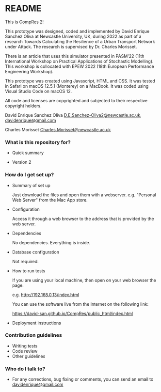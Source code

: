 # README #

This is CompRes 2!

 This prototype was designed, coded and implemented by David Enrique Sanchez Oliva at Newcastle University, UK, during 2022 as part of a research Towards Calculating the Resilience of a Urban Transport Network under Attack. The research is supervised by Dr. Charles Morisset.

There is an article that uses this simulator presented in PASM'22 (11th International Workshop on Practical Applications of Stochastic Modelling). This workshop is collocated with EPEW 2022 (18th European Performance Engineering Workshop).

This prototype was created using Javascript, HTML and CSS. It was tested in Safari on macOS 12.5.1 (Monterey) on a MacBook. It was coded using Visual Studio Code on macOS 12.

All code and licenses are copyrighted and subjected to their respective copyright holders.

David Enrique Sanchez Oliva
D.E.Sanchez-Oliva2@newcastle.ac.uk, davidenrique@gmail.com

Charles Morisset
Charles.Morisset@newcastle.ac.uk



### What is this repository for? ###

* Quick summary


* Version 2


### How do I get set up? ###

* Summary of set up

  Just download the files and open them with a webserver. e.g. "Personal Web Server" from the Mac App store.

* Configuration

  Access it through a web browser to the address that is provided by the web server.

* Dependencies

  No dependencies. Everything is inside.

* Database configuration

  Not required.

* How to run tests

  If you are using your local machine, then open on your web browser the page. 

  e.g. http://192.168.0.13/index.html

  You can use the software live from the Internet on the following link:

  https://david-san.github.io/CompRes/public_html/index.html

* Deployment instructions

### Contribution guidelines ###

* Writing tests
* Code review
* Other guidelines

### Who do I talk to? ###

* For any corrections, bug fixing or comments, you can send an email to davidenrique@gmail.com